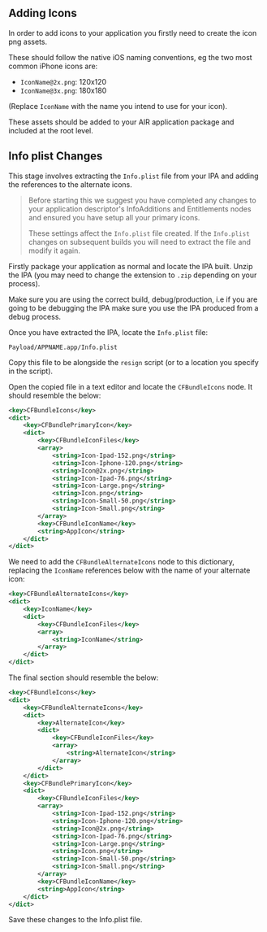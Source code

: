 

## Adding Icons

In order to add icons to your application you firstly need to create the icon png assets. 

These should follow the native iOS naming conventions, eg the two most common iPhone icons are:

- `IconName@2x.png`: 120x120 
- `IconName@3x.png`: 180x180 
 
(Replace `IconName` with the name you intend to use for your icon).

These assets should be added to your AIR application package and included at the root level.




## Info plist Changes

This stage involves extracting the `Info.plist` file from your IPA and adding the references to the alternate icons.

>
> Before starting this we suggest you have completed any changes to your application descriptor's InfoAdditions and Entitlements nodes and ensured you have setup all your primary icons. 
> 
> These settings affect the `Info.plist` file created. If the `Info.plist` changes on subsequent builds you will need to extract the file and modify it again.
>

Firstly package your application as normal and locate the IPA built. Unzip the IPA (you may need to change the extension to `.zip` depending on your process).

Make sure you are using the correct build, debug/production, i.e if you are going to be debugging the IPA make sure you use the IPA produced from a debug process.

Once you have extracted the IPA, locate the `Info.plist` file:

```
Payload/APPNAME.app/Info.plist
```

Copy this file to be alongside the `resign` script (or to a location you specify in the script).

Open the copied file in a text editor and locate the `CFBundleIcons` node. It should resemble the below:


```xml
<key>CFBundleIcons</key>
<dict>
    <key>CFBundlePrimaryIcon</key>
    <dict>
        <key>CFBundleIconFiles</key>
        <array>
            <string>Icon-Ipad-152.png</string>
            <string>Icon-Iphone-120.png</string>
            <string>Icon@2x.png</string>
            <string>Icon-Ipad-76.png</string>
            <string>Icon-Large.png</string>
            <string>Icon.png</string>
            <string>Icon-Small-50.png</string>
            <string>Icon-Small.png</string>
        </array>
        <key>CFBundleIconName</key>
        <string>AppIcon</string>
    </dict>
</dict>
```

We need to add the `CFBundleAlternateIcons` node to this dictionary, replacing the `IconName` references below with the name of your alternate icon:


```xml
<key>CFBundleAlternateIcons</key>
<dict>
    <key>IconName</key>
    <dict>
        <key>CFBundleIconFiles</key>
        <array>
            <string>IconName</string>
        </array>
    </dict>
</dict>
```

The final section should resemble the below:

```xml
<key>CFBundleIcons</key>
<dict>
    <key>CFBundleAlternateIcons</key>
    <dict>
        <key>AlternateIcon</key>
        <dict>
            <key>CFBundleIconFiles</key>
            <array>
                <string>AlternateIcon</string>
            </array>
        </dict>
    </dict>
    <key>CFBundlePrimaryIcon</key>
    <dict>
        <key>CFBundleIconFiles</key>
        <array>
            <string>Icon-Ipad-152.png</string>
            <string>Icon-Iphone-120.png</string>
            <string>Icon@2x.png</string>
            <string>Icon-Ipad-76.png</string>
            <string>Icon-Large.png</string>
            <string>Icon.png</string>
            <string>Icon-Small-50.png</string>
            <string>Icon-Small.png</string>
        </array>
        <key>CFBundleIconName</key>
        <string>AppIcon</string>
    </dict>
</dict>
```

Save these changes to the Info.plist file.

























